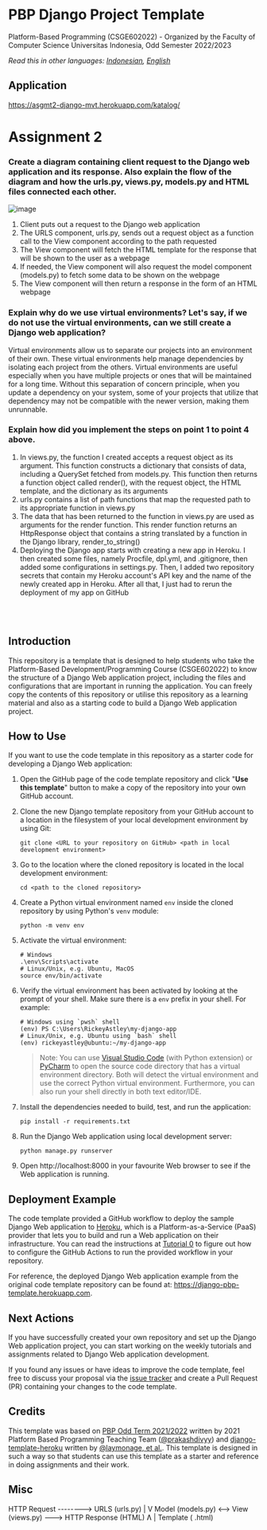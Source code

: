 # PBP Django Project Template

Platform-Based Programming (CSGE602022) - Organized by the Faculty of Computer Science Universitas Indonesia, Odd Semester 2022/2023

*Read this in other languages: [Indonesian](README.id.md), [English](README.md)*

## Application
https://asgmt2-django-mvt.herokuapp.com/katalog/

# Assignment 2
### Create a diagram containing client request to the Django web application and its response. Also explain the flow of the diagram and how the urls.py, views.py, models.py and HTML files connected each other.

![image](https://user-images.githubusercontent.com/108500770/189872675-b9b2d97c-c239-4640-9644-ab06c2e7f5b5.png)

1. Client puts out a request to the Django web application
2. The URLS component, urls.py, sends out a request object as a function call to the View component according to the path requested
3. The View component will fetch the HTML template for the response that will be shown to the user as a webpage
4. If needed, the View component will also request the model component (models.py) to fetch some data to be shown on the webpage
5. The View component will then return a response in the form of an HTML webpage

### Explain why do we use virtual environments? Let's say, if we do not use the virtual environments, can we still create a Django web application?
Virtual environments allow us to separate our projects into an environment of their own. These virtual environments help manage dependencies by isolating each project from the others. Virtual environments are useful especially when you have multiple projects or ones that will be maintained for a long time. Without this separation of concern principle, when you update a dependency on your system, some of your projects that utilize that dependency may not be compatible with the newer version, making them unrunnable.

### Explain how did you implement the steps on point 1 to point 4 above.
1. In views.py, the function I created accepts a request object as its argument. This function constructs a dictionary that consists of data, including a QuerySet fetched from models.py. This function then returns a function object called render(), with the request object, the HTML template, and the dictionary as its arguments
2. urls.py contains a list of path functions that map the requested path to its appropriate function in views.py
3. The data that has been returned to the function in views.py are used as arguments for the render function. This render function returns an HttpResponse object that contains a string translated by a function in the Django library, render_to_string()
4. Deploying the Django app starts with creating a new app in Heroku. I then created some files, namely Procfile, dpl.yml, and .gitignore, then added some configurations in settings.py. Then, I added two repository secrets that contain my Heroku account's API key and the name of the newly created app in Heroku. After all that, I just had to rerun the deployment of my app on GitHub

<br><br>

## Introduction

This repository is a template that is designed to help students who take the Platform-Based Development/Programming Course (CSGE602022) to know the structure of a Django Web application project, including the files and configurations that are important in running the application. You can freely copy the contents of this repository or utilise this repository as a learning material and also as a starting code to build a Django Web application project.

## How to Use

If you want to use the code template in this repository as a starter code for
developing a Django Web application:

1. Open the GitHub page of the code template repository and click "**Use this template**"
   button to make a copy of the repository into your own GitHub account.
2. Clone the new Django template repository from your GitHub account to a
   location in the filesystem of your local development environment by using
   Git:

   ```shell
   git clone <URL to your repository on GitHub> <path in local development environment>
   ```
3. Go to the location where the cloned repository is located in the local
   development environment:

   ```shell
   cd <path to the cloned repository>
   ```
4. Create a Python virtual environment named `env` inside the cloned repository
   by using Python's `venv` module:

   ```shell
   python -m venv env
   ```
5. Activate the virtual environment:

   ```shell
   # Windows
   .\env\Scripts\activate
   # Linux/Unix, e.g. Ubuntu, MacOS
   source env/bin/activate
   ```
6. Verify the virtual environment has been activated by looking at the prompt
   of your shell. Make sure there is a `env` prefix in your shell. For example:

   ```shell
   # Windows using `pwsh` shell
   (env) PS C:\Users\RickeyAstley\my-django-app
   # Linux/Unix, e.g. Ubuntu using `bash` shell
   (env) rickeyastley@ubuntu:~/my-django-app
   ```

   > Note: You can use [Visual Studio Code][] (with Python extension) or [PyCharm][]
   > to open the source code directory that has a virtual environment directory.
   > Both will detect the virtual environment and use the correct Python virtual
   > environment. Furthermore, you can also run your shell directly in both text
   > editor/IDE.
7. Install the dependencies needed to build, test, and run the application:

   ```shell
   pip install -r requirements.txt
   ```
8. Run the Django Web application using local development server:

   ```shell
   python manage.py runserver
   ```
9. Open http://localhost:8000 in your favourite Web browser to see if the Web
   application is running.

## Deployment Example

The code template provided a GitHub workflow to deploy the sample Django Web
application to [Heroku][], which is a Platform-as-a-Service (PaaS) provider
that lets you to build and run a Web application on their infrastructure. You
can read the instructions at [Tutorial 0][] to figure out how to configure the
GitHub Actions to run the provided workflow in your repository.

For reference, the deployed Django Web application example from the original
code template repository can be found at: https://django-pbp-template.herokuapp.com.

## Next Actions

If you have successfully created your own repository and set up the Django Web
application project, you can start working on the weekly tutorials and assignments
related to Django Web application development. 

If you found any issues or have ideas to improve the code template, feel free
to discuss your proposal via the [issue tracker](https://github.com/pbp-fasilkom-ui/django-pbp-template/issues)
and create a Pull Request (PR) containing your changes to the code template.

## Credits

This template was based on [PBP Odd Term 2021/2022](https://gitlab.com/PBP-2021/pbp-lab) written by 2021 Platform Based Programming Teaching Team ([@prakashdivyy](https://gitlab.com/prakashdivyy)) and [django-template-heroku](https://github.com/laymonage/django-template-heroku) written by [@laymonage, et al.](https://github.com/laymonage). This template is designed in such a way so that students can use this template as a starter and reference in doing assignments and their work.

[Heroku]: https://www.heroku.com/
[Tutorial 0]: https://pbp-fasilkom-ui.github.io/ganjil-2023/en/assignments/tutorial/tutorial-0
[Visual Studio Code]: https://code.visualstudio.com/
[PyCharm]: https://www.jetbrains.com/pycharm/

## Misc

HTTP Request --------> URLS (urls.py)
                              |
                              V
Model (models.py) <--> View (views.py) ---> HTTP Response (HTML)
                              Ʌ
                              |
                     Template ( .html)

